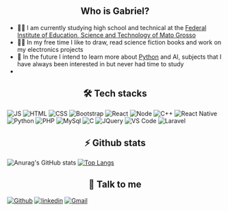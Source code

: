 <h2 align="center">  Who is Gabriel? </h2>
<ul>
<li> 👨‍🎓 I am currently studying high school and technical at the <a href="http://ifmt.edu.br/">Federal Institute of Education, Science and Technology of Mato Grosso</a>
<li> 🏃‍♂️ In my free time I like to draw, read science fiction books and work on my electronics projects
<li> 👴 In the future I intend to learn more about <a href=https://www.python.org/>Python</a> and AI, subjects that I have always been interested in but never had time to study
<li> 
</ul>

<h2 align="center"> 🛠 Tech stacks </h2>

![JS](https://img.shields.io/badge/JavaScript-F7DF1E?style=for-the-badge&logo=javascript&logoColor=black) 
![HTML](https://img.shields.io/badge/HTML5-E34F26?style=for-the-badge&logo=html5&logoColor=white) 
![CSS](https://img.shields.io/badge/CSS3-1572B6?style=for-the-badge&logo=css3&logoColor=white)
![Bootstrap](https://img.shields.io/badge/Bootstrap-563D7C?style=for-the-badge&logo=bootstrap&logoColor=white)
![React](https://img.shields.io/badge/React-20232A?style=for-the-badge&logo=react&logoColor=61DAFB) 
![Node](https://img.shields.io/badge/Node.js-43853D?style=for-the-badge&logo=node.js&logoColor=white) 
![C++](https://img.shields.io/badge/C%2B%2B-00599C?style=for-the-badge&logo=c%2B%2B&logoColor=white) 
![React Native](https://img.shields.io/badge/React_Native-20232A?style=for-the-badge&logo=react&logoColor=61DAFB) 
![Python](https://img.shields.io/badge/Python-3776AB?style=for-the-badge&logo=python&logoColor=white)
![PHP](https://img.shields.io/badge/PHP-777BB4?style=for-the-badge&logo=php&logoColor=white)
![MySql](https://img.shields.io/badge/MySQL-00000F?style=for-the-badge&logo=mysql&logoColor=white)
![C](https://img.shields.io/badge/C-00599C?style=for-the-badge&logo=c&logoColor=white)
![JQuery](https://img.shields.io/badge/jQuery-0769AD?style=for-the-badge&logo=jquery&logoColor=white)
![VS Code](https://img.shields.io/badge/Visual_Studio_Code-0078D4?style=for-the-badge&logo=visual%20studio%20code&logoColor=white)
![Laravel](https://img.shields.io/badge/Laravel-FF2D20?style=for-the-badge&logo=laravel&logoColor=white)
 
<h2 align="center"> ⚡ Github stats </h2>
  
![Anurag's GitHub stats](https://github-readme-stats.vercel.app/api?username=gabrielossos&show_icons=true&theme=radical)
[![Top Langs](https://github-readme-stats.vercel.app/api/top-langs/?username=gabrielossos&show_icons=true&theme=radical)](https://github.com/anuraghazra/github-readme-stats)

<h2 align="center"> 📧 Talk to me </h2>

[![Github](https://img.shields.io/badge/GitHub-100000?style=for-the-badge&logo=github&logoColor=white)](https://github.com/gabrielossos)
[![linkedin](https://img.shields.io/badge/LinkedIn-0077B5?style=for-the-badge&logo=linkedin&logoColor=white)](https://www.linkedin.com/in/gabriel-cortez-272801202)
[![Gmail](https://img.shields.io/badge/Gmail-D14836?style=for-the-badge&logo=gmail&logoColor=white)](gandradecortez50@gmail.com)
